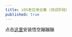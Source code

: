 ```yaml
---
title: iOS老应用合集（测试阶段）
published: true
---
```


点击[这里](itms-services:///?action=download-manifest&url=https://www.longz7z8.com.cn/%E6%82%9F%E7%A9%BA%E8%B9%A6%E8%B9%A6%E8%B9%A6.plist)安装悟空蹦蹦蹦
